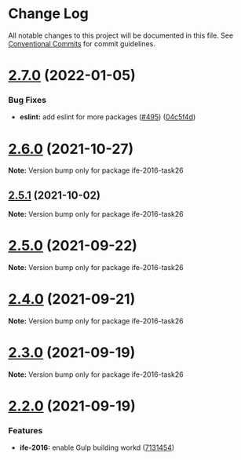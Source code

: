# Change Log

All notable changes to this project will be documented in this file.
See [Conventional Commits](https://conventionalcommits.org) for commit guidelines.

# [2.7.0](https://github.com/sabertazimi/hust-web/compare/v2.6.0...v2.7.0) (2022-01-05)


### Bug Fixes

* **eslint:** add eslint for more packages ([#495](https://github.com/sabertazimi/hust-web/issues/495)) ([04c5f4d](https://github.com/sabertazimi/hust-web/commit/04c5f4de8a62ee5d65b18c44d3c3126814f66fc8))





# [2.6.0](https://github.com/sabertazimi/hust-web/compare/v2.5.1...v2.6.0) (2021-10-27)

**Note:** Version bump only for package ife-2016-task26





## [2.5.1](https://github.com/sabertazimi/hust-web/compare/v2.5.0...v2.5.1) (2021-10-02)

**Note:** Version bump only for package ife-2016-task26





# [2.5.0](https://github.com/sabertazimi/hust-web/compare/v2.4.0...v2.5.0) (2021-09-22)

**Note:** Version bump only for package ife-2016-task26





# [2.4.0](https://github.com/sabertazimi/hust-web/compare/v2.3.0...v2.4.0) (2021-09-21)

**Note:** Version bump only for package ife-2016-task26





# [2.3.0](https://github.com/sabertazimi/hust-web/compare/v2.2.0...v2.3.0) (2021-09-19)

**Note:** Version bump only for package ife-2016-task26





# [2.2.0](https://github.com/sabertazimi/hust-web/compare/v2.1.0...v2.2.0) (2021-09-19)


### Features

* **ife-2016:** enable Gulp building workd ([7131454](https://github.com/sabertazimi/hust-web/commit/713145437272a5cdf0c8f64ba9c60062e0db8334))
